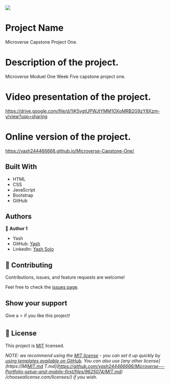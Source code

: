 ![](https://img.shields.io/badge/Microverse-blueviolet)

# Project Name
Microverse Capstone Project One.

# Description of the project.
Microverse Moduel One Week Five capstone project one. 

# Video presentation of the project.
https://drive.google.com/file/d/1iK5vgtUPWJtYMM1OXoMRB2G9zY8Xzm-y/view?usp=sharing

# Online version of the project.
https://yash244466666.github.io/Microverse-Capstone-One/

## Built With

- HTML
- CSS
- JavaScript
- Bootstrap
- GitHub

## Authors

👤 **Author 1**
- Yash
- GitHub: [Yash](https://github.com/yash244466666)
- LinkedIn: [Yash Solo](https://www.linkedin.com/in/yash-solo)



## 🤝 Contributing

Contributions, issues, and feature requests are welcome!

Feel free to check the [issues page](../../issues/).

## Show your support

Give a ⭐️ if you like this project!


## 📝 License

This project is [MIT](./LICENSE) licensed.

_NOTE: we recommend using the [MIT license](https://choosealicense.com/licenses/mit/) - you can set it up quickly by [using templates available on GitHub](https://docs.github.com/en/communities/setting-up-your-project-for-healthy-contributions/adding-a-license-to-a-repository). You can also use [any other license](https:/[MI[MIT.md](https://github.com/yash244466666/Microverse---Portfolio-setup-and-mobile-first/files/9625080/MIT.md)
T.md](https://github.com/yash244466666/Microverse---Portfolio-setup-and-mobile-first/files/9625074/MIT.md)
/choosealicense.com/licenses/) if you wish._
